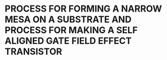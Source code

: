 # PROCESS FOR FORMING A NARROW MESA ON A SUBSTRATE AND PROCESS FOR MAKING A SELF ALIGNED GATE FIELD EFFECT TRANSISTOR